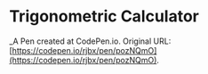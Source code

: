 # Trigonometric Calculator
 _A Pen created at CodePen.io. Original URL: [https://codepen.io/rjbx/pen/pozNQmO](https://codepen.io/rjbx/pen/pozNQmO).

 